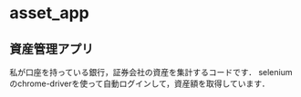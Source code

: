 # asset_app
## 資産管理アプリ
私が口座を持っている銀行，証券会社の資産を集計するコードです．
seleniumのchrome-driverを使って自動ログインして，資産額を取得しています．
